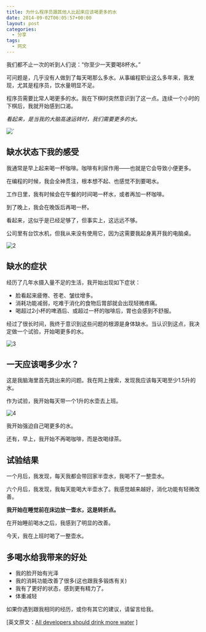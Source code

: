 ```yaml
---
title: 为什么程序员跟其他人比起来应该喝更多的水
date: 2014-09-02T06:05:57+00:00
layout: post
categories:
  - 分享
tags:
  - 网文
---
```

我们都不止一次的听到人们说：“你至少一天要喝8杯水。”

可问题是，几乎没有人做到了每天喝那么多水。从事编程职业这么多年来，我发现，尤其是程序员，饮水量明显不足。

程序员需要比常人喝更多的水。我在下棋时突然意识到了这一点。连续一个小时的下棋后，我就开始感到口渴。

_看起来，是当我的大脑高速运转时，我们需要更多的水。_

![`](https://res.cloudinary.com/the-backyard-of-stanley/image/upload/v1449214656/1449229707_jpgnjb.jpg)
<!--more-->

## 缺水状态下我的感受

我通常是早上起来喝一杯咖啡。咖啡有利尿作用——也就是它会导致小便更多。

在编程的时候，我会全神贯注，根本想不起、也感觉不到要喝水。

工作日里，我有时候会在午餐的时间喝一杯水，或者再加一杯咖啡。

到了晚上，我会在晚饭后再喝一杯。

看起来，这似乎是已经足够了，但事实上，这远远不够。

公司里有台饮水机，但我从来没有使用它，因为这需要我起身离开我的电脑桌。

![2](https://res.cloudinary.com/the-backyard-of-stanley/image/upload/v1449214656/14492297071_qnaubk.jpg)

## 缺水的症状

经历了几年水摄入量不足的生活，我开始出现如下症状：

* 脸看起来疲倦、苍老、皱纹增多。
* 消耗功能减弱，吃难于消化的食物后胃部就会出现轻微疼痛。
* 喝超过2小杯的啤酒后、或超过一杯的咖啡后，胃也会感到不舒服。

经过了很长时间，我终于意识到这些问题的根源是身体缺水。当认识到这点，我决定做一个试验，开始喝更多的水。

![3](https://res.cloudinary.com/the-backyard-of-stanley/image/upload/v1449214657/14492297072_cjlf6n.jpg)

## 一天应该喝多少水？

这是我脑海里首先跳出来的问题。我在网上搜索，发现我应该每天喝至少1.5升的水。

作为试验，我开始每天带一个1升的水壶去上班。

![4](https://res.cloudinary.com/the-backyard-of-stanley/image/upload/v1449214655/1449229708_mnuekh.jpg)

我开始强迫自己喝更多的水。

还有，早上，我开始不再喝咖啡，而是改喝绿茶。

## 试验结果

一个月后，我发现，每天我都会带回家半壶水，我喝不了一整壶水。

六个月后，我发现，我每天能喝大半壶水了。我感觉越来越好，消化功能有轻微改善。

**我开始在睡觉前在床边放一壶水，这是转折点。**

在开始睡前喝水之后，我感到了明显的改善。

今天，我在上班时喝了一整壶水。

## 多喝水给我带来的好处

* 我的脸开始有光泽
* 我的消耗功能改善了很多(这也跟我多锻炼有关)
* 我有了更好的状态，感到更有精力了。
* 体重减轻

如果你遇到跟我相同的经历，或你有其它的建议，请留言给我。

[英文原文：[All developers should drink more water](http://blog.developers.ba/how-much-water-should-i-drink-a-day/) ]

